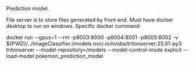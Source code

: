 Prediction model.

File server is to store files generated by front end.
Must have docker desktop to run on windows.
Specific docker command:

docker run --gpus=1 --rm -p8003:8000 -p8004:8001 -p8005:8002 -v ${PWD}/../ImageClassifier:/models nvcr.io/nvidia/tritonserver:25.01-py3 tritonserver --model-repository=/models --model-control-mode explicit --load-model pokemon_prediction_model